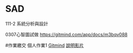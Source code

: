 # SAD
111-2 系統分析與設計

0307心智圖試做
https://gitmind.com/app/docs/m3bqv088

#作業繳交
個人作業1
[Gitmind](https://gitmind.com/app/docs/m3bqv088)
[說明影片](https://youtu.be/Xibz4VITca0)
